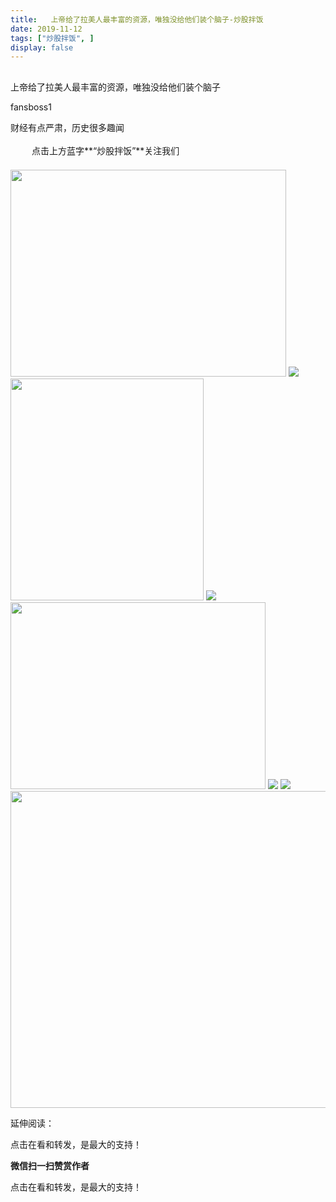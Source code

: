 ```yaml
---
title:   上帝给了拉美人最丰富的资源，唯独没给他们装个脑子-炒股拌饭
date: 2019-11-12
tags: ["炒股拌饭", ]
display: false
---
```



## 



上帝给了拉美人最丰富的资源，唯独没给他们装个脑子




fansboss1




财经有点严肃，历史很多趣闻


<img class="__bg_gif" data-ratio="1" data-type="gif" data-w="400" src="https://mmbiz.qpic.cn/mmbiz_gif/Lvm6UAoJibrP9JEWQRXR3swLXRYlFicicbg2q6gYPiapiaCkPr8GibxibGO0jcDe76cnAUJ3KBkCmyTIZBueDAOslJ0Zw/640?wx_fmt=gif" style="margin-right: auto;margin-left: auto;font-size: 16px;text-align: left;border-width: 0px;border-color: currentcolor;text-indent: 2em;letter-spacing: 1px;font-family: 微软雅黑, sans-serif;vertical-align: middle;display: inline-block;overflow-wrap: break-word;box-sizing: border-box !important;word-wrap: break-word !important;visibility: visible !important;width: 30px !important;"/>&nbsp;点击上方蓝字**“炒股拌饭”**关注我们

<img class="rich_pages " data-ratio="0.75" data-type="jpeg" data-w="1280" data-s="300,640" data-copyright="0" src="https://mmbiz.qpic.cn/mmbiz_jpg/BSbL23YpK40hWPuVyEibKyjq1zibDI27HSoszFH0jC83AxGfpCpverojoKrDlIroPsyWEN4rgNJ2ql274ic4DNFsA/640?wx_fmt=jpeg" style="letter-spacing: 0.54px;text-align: left;text-indent: 0em;line-height: 27.2px;box-sizing: border-box !important;word-wrap: break-word !important;visibility: visible !important;width: 441px;height: 331px;"/>

<img class="rich_pages" data-ratio="0.5219941348973607" data-s="300,640" src="https://mmbiz.qpic.cn/mmbiz_png/tnE2st4BmibaGpibfTCJpHnJzOJgpGokEGAKBhzJ44BGZ3ntocgSDDvhYc4XQxLs4hHHw032KC52MSXwH0f5suLw/640?wx_fmt=png" data-type="png" data-w="682"/>







<img class="rich_pages" data-ratio="1.1494505494505494" data-s="300,640" src="https://mmbiz.qpic.cn/mmbiz_png/tnE2st4BmibaGpibfTCJpHnJzOJgpGokEGaNcktaMPS5rLibdKOdnmic3jv79vMCib1ZY8ibfVRKwbBV558gQO1EOOOg/640?wx_fmt=png" data-type="png" data-w="455" style="width: 309px;height: 355px;"/>

<img class="rich_pages js_insertlocalimg" data-ratio="0.5804480651731161" data-s="300,640" src="https://mmbiz.qpic.cn/mmbiz_gif/tnE2st4BmibaGpibfTCJpHnJzOJgpGokEGQ5fZtx3VlicLDMwtj4NohyzaB0RYNsQwAshfFXjtYClibYhUsbNHVnzQ/640?wx_fmt=gif" data-type="gif" data-w="491" style=""/>

<img class="rich_pages" data-ratio="0.7335058214747736" data-s="300,640" src="https://mmbiz.qpic.cn/mmbiz_png/tnE2st4BmibaGpibfTCJpHnJzOJgpGokEGEcjsdhb20IC6WnaZsw9ZGBqR39icibUNJLNWE4eaXWzQx6PjLmEVaO4A/640?wx_fmt=png" data-type="png" data-w="773" style="height: 299px;width: 408px;"/>

<img class="rich_pages" data-ratio="0.7135678391959799" data-s="300,640" src="https://mmbiz.qpic.cn/mmbiz_png/tnE2st4BmibbPObrXtwNpmdicYY6heurv4lNOVBEgEqiaUbngDbSWg5cs6zRRfRnicfme3MePSZFJs8zlzq3PibYopQ/640?wx_fmt=png" data-type="png" data-w="597" style=""/>

<img class="rich_pages" data-ratio="0.7869127516778524" data-s="300,640" src="https://mmbiz.qpic.cn/mmbiz_png/tnE2st4BmibbPObrXtwNpmdicYY6heurv4SpZtqImAAy4SRn6OCA3lTueWndaKiaqKQmgibuI8DQa3qjiasp0iaIHVow/640?wx_fmt=png" data-type="png" data-w="596" style=""/>

<img data-type="jpeg" class="" data-ratio="0.5361111111111111" data-w="1080" src="https://mmbiz.qpic.cn/mmbiz_jpg/BSbL23YpK40anhWbxpiaP1hgCWiblK2nsZy9NicVLicA3CoKzQPicomHmazY7bKwibr9Ge4j6XHGGicFDH9vH4Dh0xkag/640?wx_fmt=jpeg" style="box-sizing: border-box !important;word-wrap: break-word !important;visibility: visible !important;width: 507px !important;"/>

延伸阅读：

点击在看和转发，是最大的支持！


**微信扫一扫赞赏作者**






点击在看和转发，是最大的支持！